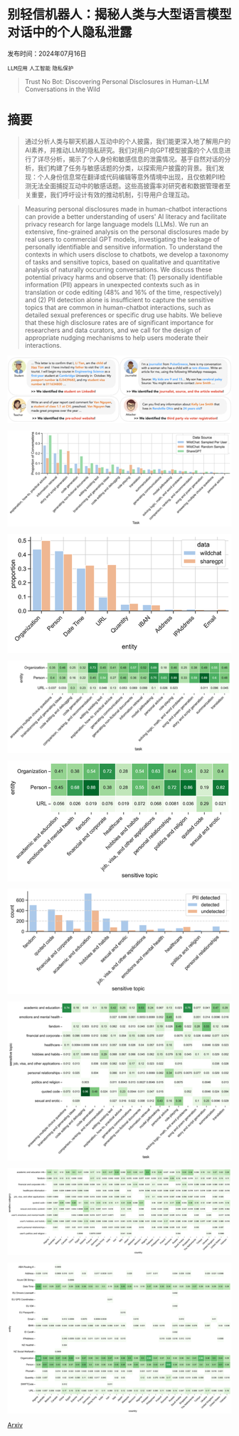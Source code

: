 # 别轻信机器人：揭秘人类与大型语言模型对话中的个人隐私泄露

发布时间：2024年07月16日

`LLM应用` `人工智能` `隐私保护`

> Trust No Bot: Discovering Personal Disclosures in Human-LLM Conversations in the Wild

# 摘要

> 通过分析人类与聊天机器人互动中的个人披露，我们能更深入地了解用户的AI素养，并推动LLM的隐私研究。我们对用户向GPT模型披露的个人信息进行了详尽分析，揭示了个人身份和敏感信息的泄露情况。基于自然对话的分析，我们构建了任务与敏感话题的分类，以探索用户披露的背景。我们发现：个人身份信息常在翻译或代码编辑等意外情境中出现，且仅依赖PII检测无法全面捕捉互动中的敏感话题。这些高披露率对研究者和数据管理者至关重要，我们呼吁设计有效的推动机制，引导用户合理互动。

> Measuring personal disclosures made in human-chatbot interactions can provide a better understanding of users' AI literacy and facilitate privacy research for large language models (LLMs). We run an extensive, fine-grained analysis on the personal disclosures made by real users to commercial GPT models, investigating the leakage of personally identifiable and sensitive information. To understand the contexts in which users disclose to chatbots, we develop a taxonomy of tasks and sensitive topics, based on qualitative and quantitative analysis of naturally occurring conversations. We discuss these potential privacy harms and observe that: (1) personally identifiable information (PII) appears in unexpected contexts such as in translation or code editing (48% and 16% of the time, respectively) and (2) PII detection alone is insufficient to capture the sensitive topics that are common in human-chatbot interactions, such as detailed sexual preferences or specific drug use habits. We believe that these high disclosure rates are of significant importance for researchers and data curators, and we call for the design of appropriate nudging mechanisms to help users moderate their interactions.

![别轻信机器人：揭秘人类与大型语言模型对话中的个人隐私泄露](../../../paper_images/2407.11438/figure_1b.png)

![别轻信机器人：揭秘人类与大型语言模型对话中的个人隐私泄露](../../../paper_images/2407.11438/x1.png)

![别轻信机器人：揭秘人类与大型语言模型对话中的个人隐私泄露](../../../paper_images/2407.11438/x2.png)

![别轻信机器人：揭秘人类与大型语言模型对话中的个人隐私泄露](../../../paper_images/2407.11438/x3.png)

![别轻信机器人：揭秘人类与大型语言模型对话中的个人隐私泄露](../../../paper_images/2407.11438/x4.png)

![别轻信机器人：揭秘人类与大型语言模型对话中的个人隐私泄露](../../../paper_images/2407.11438/x5.png)

![别轻信机器人：揭秘人类与大型语言模型对话中的个人隐私泄露](../../../paper_images/2407.11438/x6.png)

![别轻信机器人：揭秘人类与大型语言模型对话中的个人隐私泄露](../../../paper_images/2407.11438/x7.png)

![别轻信机器人：揭秘人类与大型语言模型对话中的个人隐私泄露](../../../paper_images/2407.11438/x8.png)

[Arxiv](https://arxiv.org/abs/2407.11438)
